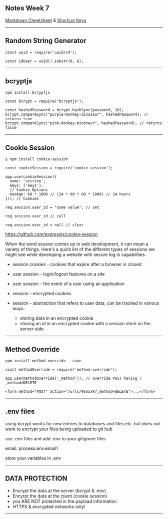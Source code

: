 ## **Notes Week 7**
[Markdown Cheetsheet](https://github.com/adam-p/markdown-here/wiki/Markdown-Cheatsheet) & [Shortcut Keys](../../shortcuts.md)

---------------------------------------------------
## **Random String Generator**

`const uuid = require('uuid/v4');`

`const idUser = uuid().substr(0, 8);`

---------------------------------------------------
## **bcryptjs**

`npm install bcryptjs`

`const bcrypt = require("bcryptjs");`

```
const hashedPassword = bcrypt.hashSync(password, 10);
bcrypt.compareSync("purple-monkey-dinosaur", hashedPassword); // returns true
bcrypt.compareSync("pink-donkey-minotaur", hashedPassword); // returns false
```
---------------------------------------------------

## **Cookie Session**
```
$ npm install cookie-session

const cookieSession = require('cookie-session');

app.use(cookieSession({
  name: 'session',
  keys: ['key1'],
  // Cookie Options
  maxAge: 60 * 1000 // (24 * 60 * 60 * 1000) // 24 hours
})); // Cookies

req.session.user_id = "some value"; // set

req.session.user_id // call
 
req.session.user_id = null // clear
```
https://github.com/expressjs/cookie-session

When the word session comes up in web development, it can mean a variety of things. Here's a quick list of the different types of sessions we might see while developing a website with secure log in capabilities.

- session cookies - cookies that expire after a browser is closed 
- user session - login/logout features on a site  
- user session - the event of a user using an application   
- session - encrypted cookies   
- session - abstraction that refers to user data, can be tracked in various ways: 

  * storing data in an encrypted cookie   
  * storing an id in an encrypted cookie with a session store on the server-side

---------------------------------------------------

## **Method Override**
```
npm install method-override --save

const methodOverride = require('method-override');

app.use(methodOverride('_method')); // override POST having ?_method=DELETE

<form method="POST" action="/urls/9sm5xK?_method=DELETE">...</form>
```
---------------------------------------------------

## **.env files**

using bcrypt works for new entries to databases and files etc. but does not work to encrypt your files being uploaded to git hub

use .env files and add .env to your gitignore files

email: process.env.email1

store your variables in .env 

---------------------------------------------------

## **DATA PROTECTION**

- Encrypt the data at the server (bcrypt & .env)
- Encyrpt the data at the client (cookie session)
- you ARE NOT protected in the payload information
- HTTPS & encrypted networks only!

---------------------------------------------------
